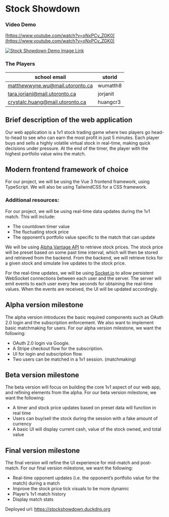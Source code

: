 # **Stock Showdown**
### Video Demo
[https://www.youtube.com/watch?v=oNxPCv_ZGK0](https://www.youtube.com/watch?v=oNxPCv_ZGK0)

[![Stock Showdown Demo Image Link](https://img.youtube.com/vi/oNxPCv_ZGK0/0.jpg)](https://www.youtube.com/watch?v=oNxPCv_ZGK0)

### The Players

| school email                    | utorid   |
| ------------------------------- | -------- |
| matthewwyne.wu@mail.utoronto.ca | wumatth8 |
| tara.jorjani@mail.utoronto.ca   | jorjanit |
| crystalc.huang@mail.utoronto.ca | huangcr3 |

## Brief description of the web application

Our web application is a 1v1 stock trading game where two players go head-to-head to see who can earn the most profit in just 5 minutes. Each player buys and sells a highly volatile virtual stock in real-time, making quick decisions under pressure. At the end of the timer, the player with the highest portfolio value wins the match.

## Modern frontend framework of choice

For our project, we will be using the Vue 3 frontend framework, using TypeScript. We will also be using TailwindCSS for a CSS framework.

### Additional resources:

For our project, we will be using real-time data updates during the 1v1 match.
This will include:

- The countdown timer value
- The fluctuating stock price
- The opponent’s portfolio value specific to the match that can update

We will be using [Alpha Vantage API](https://www.alphavantage.co/documentation/) to retrieve stock prices. The stock price will be preset based on some past time interval, which will then be stored and retrieved from the backend. From the backend, we will retrieve ticks for a given stock and simulate live updates to the stock price.

For the real-time updates, we will be using [Socket.io](http://Socket.io) to allow persistent WebSocket connections between each user and the server. The server will emit events to each user every few seconds for obtaining the real-time values. When the events are received, the UI will be updated accordingly.

## Alpha version milestone

The alpha version introduces the basic required components such as OAuth 2.0 login and the subscription enforcement. We also want to implement basic matchmaking for users. For our alpha version milestone, we want the following:

- OAuth 2.0 login via Google.
- A Stripe checkout flow for the subscription.
- UI for login and subscription flow.
- Two users can be matched in a 1v1 session. (matchmaking)

## Beta version milestone

The beta version will focus on building the core 1v1 aspect of our web app, and refining elements from the alpha. For our beta version milestone, we want the following:

- A timer and stock price updates based on preset data will function in real time
- Users can buy/sell the stock during the session with a fake amount of currency
- A basic UI will display current cash, value of the stock owned, and total value

## Final version milestone

The final version will refine the UI experience for mid-match and post-match. For our final version milestone, we want the following:

- Real-time opponent updates (i.e. the opponent’s portfolio value for the match) during a match
- Improve the stock price tick visuals to be more dynamic
- Player’s 1v1 match history
- Display match stats

Deployed url: https://stockshowdown.duckdns.org
